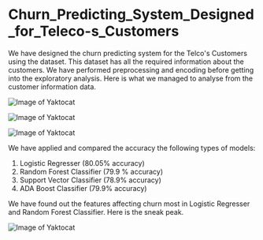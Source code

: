 # Churn_Predicting_System_Designed_for_Teleco-s_Customers
We have designed the churn predicting system for the Telco's Customers using the dataset. This dataset has all the required information about the customers. We have
performed preprocessing and encoding before getting into the exploratory analysis. Here is what we managed to analyse from the customer information data.


![Image of Yaktocat](https://hmp.me/dbu6)

![Image of Yaktocat](https://hmp.me/dbu7)

![Image of Yaktocat](https://hmp.me/dbva)

We have applied and compared the accuracy the following types of models:
1. Logistic Regresser (80.05% accuracy)
2. Random Forest Classifier (79.9 % accuracy)
3. Support Vector Classifier (78.9% accuracy)
4. ADA Boost Classifier (79.9% accuracy)

We have found out the features affecting churn most in Logistic Regresser and Random Forest Classifier. Here is the sneak peak.

![Image of Yaktocat](https://hmp.me/dbu8)
